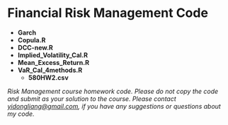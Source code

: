 # Financial Risk Management Code

- **Garch**
- **Copula.R**
- **DCC-new.R**
- **Implied_Volatility_Cal.R**
- **Mean_Excess_Return.R**
- **VaR_Cal_4methods.R**
  - **580HW2.csv**

*Risk Management course homework code. Please do not copy the code and submit as your solution to the course.
Please contact yidongliang@gmail.com, if you have any suggestions or questions about my code.*

